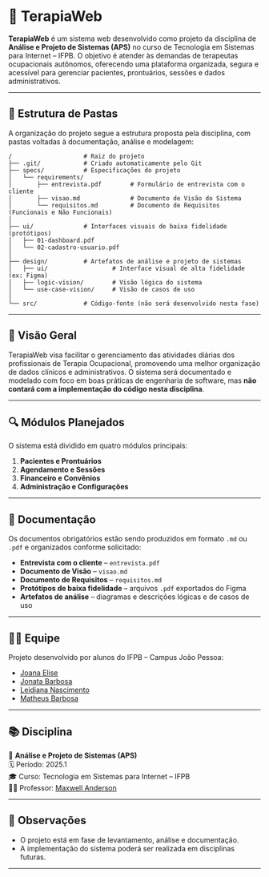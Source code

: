 # 🧠 TerapiaWeb

**TerapiaWeb** é um sistema web desenvolvido como projeto da disciplina de **Análise e Projeto de Sistemas (APS)** no curso de Tecnologia em Sistemas para Internet – IFPB. O objetivo é atender às demandas de terapeutas ocupacionais autônomos, oferecendo uma plataforma organizada, segura e acessível para gerenciar pacientes, prontuários, sessões e dados administrativos.

---

## 📁 Estrutura de Pastas

A organização do projeto segue a estrutura proposta pela disciplina, com pastas voltadas à documentação, análise e modelagem:

```
/                    # Raiz do projeto
├── .git/            # Criado automaticamente pelo Git
├── specs/           # Especificações do projeto
│   └── requirements/
│       ├── entrevista.pdf        # Formulário de entrevista com o cliente
│       ├── visao.md              # Documento de Visão do Sistema
│       └── requisitos.md         # Documento de Requisitos (Funcionais e Não Funcionais)
│
├── ui/              # Interfaces visuais de baixa fidelidade (protótipos)
│   ├── 01-dashboard.pdf
│   └── 02-cadastro-usuario.pdf
│
├── design/          # Artefatos de análise e projeto de sistemas
│   ├── ui/                  # Interface visual de alta fidelidade (ex: Figma)
│   ├── logic-vision/        # Visão lógica do sistema
│   └── use-case-vision/     # Visão de casos de uso
│
└── src/             # Código-fonte (não será desenvolvido nesta fase)
```

---

## 📌 Visão Geral

TerapiaWeb visa facilitar o gerenciamento das atividades diárias dos profissionais de Terapia Ocupacional, promovendo uma melhor organização de dados clínicos e administrativos. O sistema será documentado e modelado com foco em boas práticas de engenharia de software, mas **não contará com a implementação do código nesta disciplina**.

---

## 🔍 Módulos Planejados

O sistema está dividido em quatro módulos principais:

1. **Pacientes e Prontuários**
2. **Agendamento e Sessões**
3. **Financeiro e Convênios**
4. **Administração e Configurações**

---

## 📝 Documentação

Os documentos obrigatórios estão sendo produzidos em formato `.md` ou `.pdf` e organizados conforme solicitado:

- **Entrevista com o cliente** – `entrevista.pdf`
- **Documento de Visão** – `visao.md`
- **Documento de Requisitos** – `requisitos.md`
- **Protótipos de baixa fidelidade** – arquivos `.pdf` exportados do Figma
- **Artefatos de análise** – diagramas e descrições lógicas e de casos de uso

---

## 👩‍💻 Equipe

Projeto desenvolvido por alunos do IFPB – Campus João Pessoa:

- [Joana Elise](https://github.com/joanaeliseal)  
- [Jonata Barbosa](https://github.com/iamjonn)
- [Leidiana Nascimento](https://github.com/Leidianapatricio)
- [Matheus Barbosa](https://github.com/themattery)

---

## 📚 Disciplina

📘 **Análise e Projeto de Sistemas (APS)**  
🗓 Período: 2025.1  
🎓 Curso: Tecnologia em Sistemas para Internet – IFPB  
👩‍🏫 Professor: [Maxwell Anderson](https://github.com/maxwellamaral)

---

## 📌 Observações

- O projeto está em fase de levantamento, análise e documentação.
- A implementação do sistema poderá ser realizada em disciplinas futuras.

---
